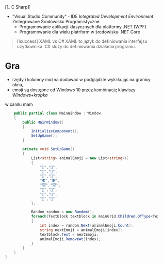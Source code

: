 
[[_ C Sharp]]

- "Visual Studio Community" - IDE *Integrated Development Environment* Zintegrowane Środowisko Programistyczne
	- Programowanie aplikacji klasycznych dla platformy .NET (WPF)
	- Programowanie dla wielu platrform w środowisku .NET Core

>[!success] XAML vs C#
> XAML to język do definiowania interfejsu użytkownika.
>  C# służy do definiowania działania programu.


# Gra
- rzędy i kolumny można dodawać w podglądzie wyklikując na granicy okna,
- emoji są dostępne od Windows 10 przez kombinację klawiszy *WIndows+kropka*

w xamlu mam 
```c#
    public partial class MainWindow : Window
    {
        public MainWindow()
        {
            InitializeComponent();
            SetUpGame();
        }

        private void SetUpGame()
        {
            List<string> animalEmoji = new List<string>()
            {
                "🐸","🐸",
                "🙊","🙊",
                "🐷","🐷",
                "👽","👽",
                "🐭","🐭",
                "🐔","🐔",
                "🐘","🐘",
                "🐳","🐳"
            };

            Random random = new Random();
            foreach(TextBlock textblock in mainGrid.Children.OfType<TextBlock>())
            {
                int index = random.Next(animalEmoji.Count);
                string nextEmoji = animalEmoji[index];
                textblock.Text = nextEmoji;
                animalEmoji.RemoveAt(index);
            }
        }
    }
}
```









